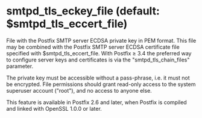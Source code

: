 # smtpd_tls_eckey_file (default: $smtpd_tls_eccert_file)
 File with the Postfix SMTP server ECDSA private key in PEM format.
This file may be combined with the Postfix SMTP server ECDSA certificate
file specified with $smtpd\_tls\_eccert\_file. With Postfix ≥ 3.4 the
preferred way to configure server keys and certificates is via the
"smtpd\_tls\_chain\_files" parameter. 


 The private key must be accessible without a pass-phrase, i.e. it
must not be encrypted. File permissions should grant read-only
access to the system superuser account ("root"), and no access
to anyone else. 


 This feature is available in Postfix 2.6 and later, when Postfix is
compiled and linked with OpenSSL 1.0.0 or later. 


